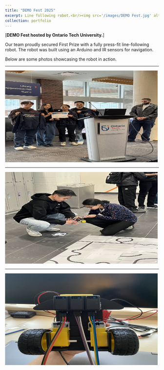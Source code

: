 ```yaml
---
title: "DEMO Fest 2025"
excerpt: Line following robot.<br/><img src='/images/DEMO Fest.jpg' alt='dem1' width='500' height='300'/>
collection: portfolio
---
```


[**DEMO Fest hosted by Ontario Tech University.**]

Our team proudly secured First Prize with a fully press-fit line-following robot.
The robot was built using an Arduino and IR sensors for navigation.

Below are some photos showcasing the robot in action.

---

<img src="/images/DEMO2.JPEG" alt="DEMO2" width="500" height="300">

---

<img src="/images/DEMO3.JPG" alt="DEMO3" width="500" height="300">

---

<img src="/images/DEMO1.jpg" alt="DEMO1" width="500" height="300">
